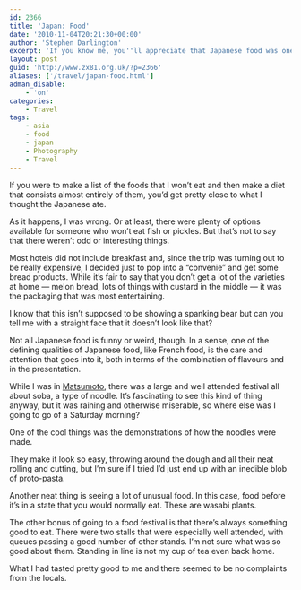 ```yaml
---
id: 2366
title: 'Japan: Food'
date: '2010-11-04T20:21:30+00:00'
author: 'Stephen Darlington'
excerpt: 'If you know me, you''ll appreciate that Japanese food was one of things that I was not looking forward to before I went. Luckily I was wrong.'
layout: post
guid: 'http://www.zx81.org.uk/?p=2366'
aliases: ['/travel/japan-food.html']
adman_disable:
    - 'on'
categories:
    - Travel
tags:
    - asia
    - food
    - japan
    - Photography
    - Travel
---
```


If you were to make a list of the foods that I won’t eat and then make a diet that consists almost entirely of them, you’d get pretty close to what I thought the Japanese ate.

As it happens, I was wrong. Or at least, there were plenty of options available for someone who won’t eat fish or pickles. But that’s not to say that there weren’t odd or interesting things.

Most hotels did not include breakfast and, since the trip was turning out to be really expensive, I decided just to pop into a “convenie” and get some bread products. While it’s fair to say that you don’t get a lot of the varieties at home — melon bread, lots of things with custard in the middle — it was the packaging that was most entertaining.

I know that this isn’t supposed to be showing a spanking bear but can you tell me with a straight face that it doesn’t look like that?

Not all Japanese food is funny or weird, though. In a sense, one of the defining qualities of Japanese food, like French food, is the care and attention that goes into it, both in terms of the combination of flavours and in the presentation.

While I was in [Matsumoto](/travel/japan-matsumoto.html), there was a large and well attended festival all about soba, a type of noodle. It’s fascinating to see this kind of thing anyway, but it was raining and otherwise miserable, so where else was I going to go of a Saturday morning?

One of the cool things was the demonstrations of how the noodles were made.

They make it look so easy, throwing around the dough and all their neat rolling and cutting, but I’m sure if I tried I’d just end up with an inedible blob of proto-pasta.

Another neat thing is seeing a lot of unusual food. In this case, food before it’s in a state that you would normally eat. These are wasabi plants.

The other bonus of going to a food festival is that there’s always something good to eat. There were two stalls that were especially well attended, with queues passing a good number of other stands. I’m not sure what was so good about them. Standing in line is not my cup of tea even back home.

What I had tasted pretty good to me and there seemed to be no complaints from the locals.